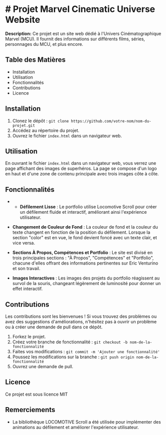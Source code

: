 
# # Projet Marvel Cinematic Universe Website

**Description:** Ce projet est un site web dédié à l'Univers Cinématographique Marvel (MCU). Il fournit des informations sur différents films, séries, personnages du MCU, et plus encore.

## Table des Matières

-   Installation
-   Utilisation
-   Fonctionnalités
-   Contributions
-   Licence

## Installation

1.  Clonez le dépôt : `git clone https://github.com/votre-nom/nom-du-projet.git`
2.  Accédez au répertoire du projet.
3.  Ouvrez le fichier `index.html` dans un navigateur web.

## Utilisation

En ouvrant le fichier `index.html` dans un navigateur web, vous verrez une page affichant des images de superhéros. La page se compose d'un logo en haut et d'une zone de contenu principale avec trois images côte à côte.

## Fonctionnalités

- -   **Défilement Lisse** : Le portfolio utilise Locomotive Scroll pour créer un défilement fluide et interactif, améliorant ainsi l'expérience utilisateur.
    
-   **Changement de Couleur de Fond** : La couleur de fond et la couleur du texte changent en fonction de la position du défilement. Lorsque la section "color" est en vue, le fond devient foncé avec un texte clair, et vice versa.
    
-   **Sections À Propos, Compétences et Portfolio** : Le site est divisé en trois principales sections : "À Propos", "Compétences" et "Portfolio", chacune d'elles offrant des informations pertinentes sur Eric Venturino et son travail.
    
-   **Images Interactives** : Les images des projets du portfolio réagissent au survol de la souris, changeant légèrement de luminosité pour donner un effet interactif.

## Contributions

Les contributions sont les bienvenues ! Si vous trouvez des problèmes ou avez des suggestions d'améliorations, n'hésitez pas à ouvrir un problème ou à créer une demande de pull dans ce dépôt.

1.  Forkez le projet.
2.  Créez votre branche de fonctionnalité : `git checkout -b nom-de-la-fonctionnalité`
3.  Faites vos modifications : `git commit -m 'Ajouter une fonctionnalité'`
4.  Poussez les modifications sur la branche : `git push origin nom-de-la-fonctionnalité`
5.  Ouvrez une demande de pull.

## Licence

Ce projet est sous licence MIT

## Remerciements


-   La bibliothèque LOCOMOTIVE Scroll a été utilisée pour implémenter des animations au défilement et améliorer l'expérience utilisateur.
